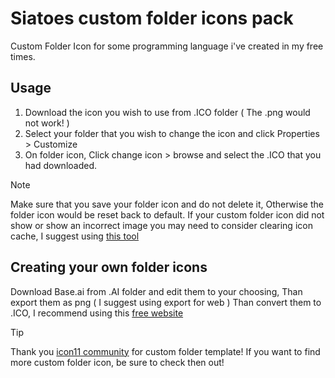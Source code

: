 # Siatoes custom folder icons pack
Custom Folder Icon for some programming language i've created in my free times.
## Usage
1. Download the icon you wish to use from .ICO folder ( The .png would not work! )
2. Select your folder that you wish to change the icon and click Properties > Customize
3. On folder icon, Click change icon > browse and select the .ICO that you had downloaded.
>[!NOTE]
>Make sure that you save your folder icon and do not delete it, Otherwise the folder icon would be reset back to default.
>If your custom folder icon did not show or show an incorrect image you may need to consider clearing icon cache, I suggest using [this tool](https://www.tenforums.com/attachments/>tutorials/410440d1716480069-rebuild-icon-cache-windows-10-a-rebuild_icon_cache.bat)
## Creating your own folder icons
Download Base.ai from .AI folder and edit them to your choosing, Than export them as png ( I suggest using export for web ) Than convert them to .ICO, I recommend using this [free website](https://www.icoconverter.com/)
>[!TIP]
>Thank you [icon11 community](https://github.com/icon11-community/Folder11) for custom folder template! If you want to find more custom folder icon, be sure to check then out!
